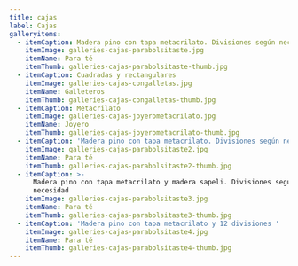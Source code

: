 ```yaml
---
title: cajas
label: Cajas
galleryitems:
  - itemCaption: Madera pino con tapa metacrilato. Divisiones según necesidad
    itemImage: galleries-cajas-parabolsitaste.jpg
    itemName: Para té
    itemThumb: galleries-cajas-parabolsitaste-thumb.jpg
  - itemCaption: Cuadradas y rectangulares
    itemImage: galleries-cajas-congalletas.jpg
    itemName: Galleteros
    itemThumb: galleries-cajas-congalletas-thumb.jpg
  - itemCaption: Metacrilato
    itemImage: galleries-cajas-joyerometacrilato.jpg
    itemName: Joyero
    itemThumb: galleries-cajas-joyerometacrilato-thumb.jpg
  - itemCaption: 'Madera pino con tapa metacrilato. Divisiones según necesidad '
    itemImage: galleries-cajas-parabolsitaste2.jpg
    itemName: Para té
    itemThumb: galleries-cajas-parabolsitaste2-thumb.jpg
  - itemCaption: >-
      Madera pino con tapa metacrilato y madera sapeli. Divisiones según
      necesidad 
    itemImage: galleries-cajas-parabolsitaste3.jpg
    itemName: Para té
    itemThumb: galleries-cajas-parabolsitaste3-thumb.jpg
  - itemCaption: 'Madera pino con tapa metacrilato y 12 divisiones '
    itemImage: galleries-cajas-parabolsitaste4.jpg
    itemName: Para té
    itemThumb: galleries-cajas-parabolsitaste4-thumb.jpg
---
```


